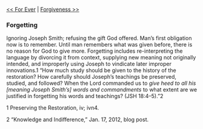 [<< For Ever](For%20Ever.md)  |  [Forgiveness >>](Forgiveness.md)

### Forgetting
Ignoring Joseph Smith; refusing the gift God offered. Man’s first obligation now is to remember. Until man remembers what was given before, there is no reason for God to give more. Forgetting includes re-interpreting the language by divorcing it from context, supplying new meaning not originally intended, and improperly using Joseph to vindicate later improper innovations.1 “How much study should be given to the history of the restoration? How carefully should Joseph’s teachings be preserved, studied, and followed? When the Lord commanded us to *give heed to all his [meaning Joseph Smith’s] words and commandments* to what extent are we justified in forgetting his words and teachings? (JSH 18:4–5).”2



1 Preserving the Restoration, iv; ivn4.


2 “Knowledge and Indifference,” Jan. 17, 2012, blog post.
